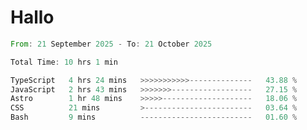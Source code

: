 # Hallo
<!--START_SECTION:waka-->

```rust
From: 21 September 2025 - To: 21 October 2025

Total Time: 10 hrs 1 min

TypeScript   4 hrs 24 mins   >>>>>>>>>>>--------------   43.88 %
JavaScript   2 hrs 43 mins   >>>>>>>------------------   27.15 %
Astro        1 hr 48 mins    >>>>>--------------------   18.06 %
CSS          21 mins         >------------------------   03.64 %
Bash         9 mins          -------------------------   01.60 %
```

<!--END_SECTION:waka-->
